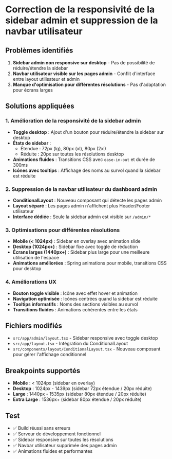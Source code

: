 # Correction de la responsivité de la sidebar admin et suppression de la navbar utilisateur

## Problèmes identifiés
1. **Sidebar admin non responsive sur desktop** - Pas de possibilité de réduire/étendre la sidebar
2. **Navbar utilisateur visible sur les pages admin** - Conflit d'interface entre layout utilisateur et admin
3. **Manque d'optimisation pour différentes résolutions** - Pas d'adaptation pour écrans larges

## Solutions appliquées

### 1. Amélioration de la responsivité de la sidebar admin
- **Toggle desktop** : Ajout d'un bouton pour réduire/étendre la sidebar sur desktop
- **États de sidebar** : 
  - Étendue : 72px (lg), 80px (xl), 80px (2xl)
  - Réduite : 20px sur toutes les résolutions desktop
- **Animations fluides** : Transitions CSS avec `ease-in-out` et durée de 300ms
- **Icônes avec tooltips** : Affichage des noms au survol quand la sidebar est réduite

### 2. Suppression de la navbar utilisateur du dashboard admin
- **ConditionalLayout** : Nouveau composant qui détecte les pages admin
- **Layout séparé** : Les pages admin n'affichent plus Header/Footer utilisateur
- **Interface dédiée** : Seule la sidebar admin est visible sur `/admin/*`

### 3. Optimisations pour différentes résolutions
- **Mobile (< 1024px)** : Sidebar en overlay avec animation slide
- **Desktop (1024px+)** : Sidebar fixe avec toggle de réduction
- **Écrans larges (1440px+)** : Sidebar plus large pour une meilleure utilisation de l'espace
- **Animations améliorées** : Spring animations pour mobile, transitions CSS pour desktop

### 4. Améliorations UX
- **Bouton toggle visible** : Icône avec effet hover et animation
- **Navigation optimisée** : Icônes centrées quand la sidebar est réduite
- **Tooltips informatifs** : Noms des sections visibles au survol
- **Transitions fluides** : Animations cohérentes entre les états

## Fichiers modifiés
- `src/app/admin/layout.tsx` - Sidebar responsive avec toggle desktop
- `src/app/layout.tsx` - Intégration du ConditionalLayout
- `src/components/layout/ConditionalLayout.tsx` - Nouveau composant pour gérer l'affichage conditionnel

## Breakpoints supportés
- **Mobile** : < 1024px (sidebar en overlay)
- **Desktop** : 1024px - 1439px (sidebar 72px étendue / 20px réduite)
- **Large** : 1440px - 1535px (sidebar 80px étendue / 20px réduite)
- **Extra Large** : 1536px+ (sidebar 80px étendue / 20px réduite)

## Test
- ✅ Build réussi sans erreurs
- ✅ Serveur de développement fonctionnel
- ✅ Sidebar responsive sur toutes les résolutions
- ✅ Navbar utilisateur supprimée des pages admin
- ✅ Animations fluides et performantes

